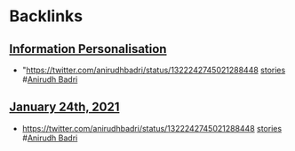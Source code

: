 
# Backlinks
## [Information Personalisation](<Information Personalisation.md>)
- "https://twitter.com/anirudhbadri/status/1322242745021288448 [stories](<stories.md>) #[Anirudh Badri](<Anirudh Badri.md>)

## [January 24th, 2021](<January 24th, 2021.md>)
- https://twitter.com/anirudhbadri/status/1322242745021288448 [stories](<stories.md>) #[Anirudh Badri](<Anirudh Badri.md>)

